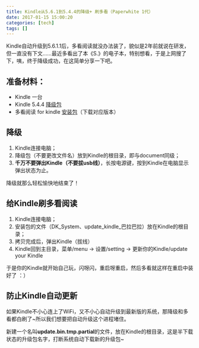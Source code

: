 ```yaml
---
title: Kindle从5.6.1到5.4.4的降级+ 刷多看（Paperwhite 1代）
date: 2017-01-15 15:00:20
categories: [tech]
tags: []
---
```

Kindle自动升级到5.6.1.1后，多看阅读就没办法装了，貌似是2年前就说在研发，但一直没有下文……最近多看出了本《S.》的电子本，特别想看，于是上网搜了下，咦，终于降级成功，在这简单分享一下吧。

<!-- more -->

## 准备材料：

* Kindle 一台
* Kindle 5.4.4 [降级包](https://pan.baidu.com/s/1c2by8cK)
* 多看阅读 for kindle [安装包](http://www.miui.com/thread-2558456-1-1.html)（下载对应版本）

## 降级
1. Kindle连接电脑；
2. 降级包（不要更改文件名）放到Kindle的根目录，即与document同级；
3. **千万不要弹出Kindle（不要拔usb线）**，长按电源键，按到Kindle在电脑显示弹出状态为止。

降级就那么轻松愉快地结束了！

## 给Kindle刷多看阅读
1. Kindle连接电脑；
2. 安装包的文件（DK_System、update_kindle_巴拉巴拉）放在Kindle的根目录；
3. 拷贝完成后，弹出Kindle（拔线）
4. Kindle回到主目录，菜单/menu -> 设置/setting -> 更新你的Kindle/update your Kindle

于是你的Kindle就开始自己玩，闪呀闪，重启呀重启，然后多看就这样在重启中装好了 ：）

## 防止Kindle自动更新
如果Kindle不小心连上了WiFi，又不小心自动升级到最新版的系统，那降级和多看都白刷了~所以我们想要把自动升级这个进程堵住。

新建一个名叫**update.bin.tmp.partial**的文件，放在Kindle的根目录，这是半下载状态的升级包名字，打断系统自动下载新的升级包~



